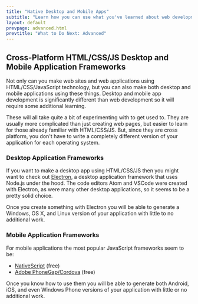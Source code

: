 ```yaml
---
title: "Native Desktop and Mobile Apps"
subtitle: "Learn how you can use what you've learned about web development to make desktop and mobile apps."
layout: default
prevpage: advanced.html
prevtitle: "What to Do Next: Advanced"
---
```


<h2 class="anchor" id="dm-frameworks">Cross-Platform HTML/CSS/JS Desktop and Mobile Application Frameworks</h2>

<p>Not only can you make web sites and web applications using HTML/CSS/JavaScript technology, but you can also make both desktop and mobile applications using these things. Desktop and mobile app development is significantly different than web development so it will require some additional learning.</p>

<p>These will all take quite a bit of experimenting with to get used to. They are usually more complicated than just creating web pages, but easier to learn for those already familiar with HTML/CSS/JS. But, since they are cross platform, you don't have to write a completely different version of your application for each operating system.</p>

<h3>Desktop Application Frameworks</h3>

<p>If you want to make a desktop app using HTML/CSS/JS then you might want to check out <a href="http://electron.atom.io/">Electron</a>, a desktop application framework that uses Node.js under the hood. The code editors Atom and VSCode were created with Electron, as were many other desktop applications, so it seems to be a pretty solid choice.</p>

<p>Once you create something with Electron you will be able to generate a Windows, OS X, and Linux version of your application with little to no additional work.</p>

<h3>Mobile Application Frameworks</h3>

<p>For mobile applications the most popular JavaScript frameworks seem to be:</p>
<ul>
    <li><a href="https://www.nativescript.org/">NativeScript</a> (free)</li>
    <li><a href="http://phonegap.com/">Adobe PhoneGap/Cordova</a> (free)</li>
</ul>
<p>Once you know how to use them you will be able to generate both Android, iOS, and even Windows Phone versions of your application with little or no additional work.</p>